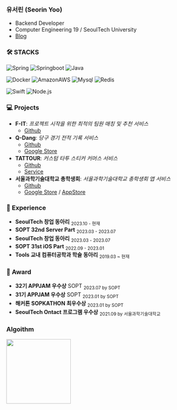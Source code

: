 ### 유서린 (Seorin Yoo)
- Backend Developer
- Computer Engineering 19 / SeoulTech University
- [Blog](https://seorin-yy.tistory.com)


### 🛠 STACKS

![Spring](https://img.shields.io/badge/spring-6DB33F?style=flat-square&logo=spring&logoColor=white)
![Springboot](https://img.shields.io/badge/springboot-6DB33F?style=flat-square&logo=springboot&logoColor=white)
![Java](https://img.shields.io/badge/java-007396?style=flat-square&logo=java&logoColor=white)

![Docker](https://img.shields.io/badge/Docker-2496ED?style=flat-square&logo=Docker&logoColor=white)
![AmazonAWS](https://img.shields.io/badge/aws-232F3E?style=flat-square&logo=amazonaws&logoColor=white)
![Mysql](https://img.shields.io/badge/Mysql-4479A1?style=flat-square&logo=Mysql&logoColor=white)
![Redis](https://img.shields.io/badge/Redis-DC382D?style=flat-square&logo=Redis&logoColor=white)

![Swift](https://img.shields.io/badge/Swift-F05138?style=flat-square&logo=Swift&logoColor=white)
![Node.js](https://img.shields.io/badge/Node.js-339933?style=flat-square&logo=Node.js&logoColor=white)

### 💻 Projects
- **F-IT**: *프로젝트 시작을 위한 최적의 팀원 매칭 및 추천 서비스*
  - [Github](https://github.com/Team-Crops/fit-server)
- **Q-Dang**: *당구 경기 전적 기록 서비스*
  - [Github](https://github.com/Q-Dang/qdang-was)
  - [Google Store](https://play.google.com/store/apps/details?id=com.q_dang)
- **TATTOUR**: *커스텀 타투 스티커 커머스 서비스*
  - [Github](https://github.com/TEAM-TATTOUR/tattour-server)
  - [Service](https://tattour.kr)
- **서울과학기술대학교 총학생회**: *서울과학기술대학교 총학생회 앱 서비스*
  - [Github](https://github.com/STart-application/spring-back)
  - [Google Store](https://play.google.com/store/apps/details?id=com.start.STart&hl=ko&gl=US) / [AppStore](https://apps.apple.com/kr/app/%EC%84%9C%EC%9A%B8%EA%B3%BC%ED%95%99%EA%B8%B0%EC%88%A0%EB%8C%80%ED%95%99%EA%B5%90-%EC%B4%9D%ED%95%99%EC%83%9D%ED%9A%8C/id1641852619)


### 🌱 Experience   
- **SeoulTech 창업 동아리** <sub>2023.10 - 현재</sub>
- **SOPT 32nd Server Part** <sub>2023.03 - 2023.07</sub>
- **SeoulTech 창업 동아리** <sub>2023.03 - 2023.07</sub>
- **SOPT 31st iOS Part** <sub>2022.09 - 2023.01</sub>
- **Tools 교내 컴퓨터공학과 학술 동아리** <sub>2019.03 ~ 현재</sub>
  
### 🫧 Award
- **32기 APPJAM 우수상** SOPT <sub>2023.07 by SOPT</sub>
- **31기 APPJAM 우수상** SOPT <sub>2023.01 by SOPT</sub>
- **해커톤 SOPKATHON 최우수상** <sub>2023.01 by SOPT</sub>
- **SeoulTech Ontact 프로그램 우수상** <sub>2021.09 by 서울과학기술대학교</sub>

### Algoithm
<img src="http://mazassumnida.wtf/api/v2/generate_badge?boj=sprout3082" height="170"></a>


